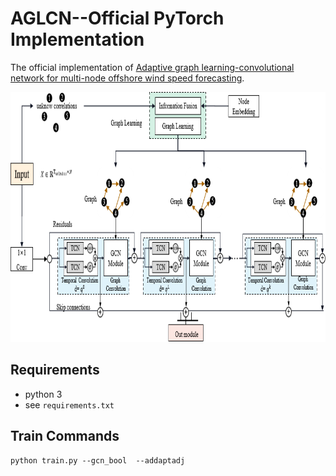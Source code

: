 # AGLCN--Official PyTorch Implementation
The official implementation of [Adaptive graph learning-convolutional network for multi-node offshore wind speed forecasting](https://www.mdpi.com/2077-1312/11/4/879).

<p align="center">
  <img width="550" height="400" src=./fig/model.png>
</p>

## Requirements
- python 3
- see `requirements.txt`

## Train Commands

```
python train.py --gcn_bool  --addaptadj
```

